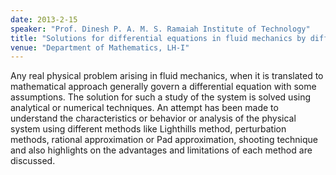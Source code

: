 ```yaml
---
date: 2013-2-15
speaker: "Prof. Dinesh P. A. M. S. Ramaiah Institute of Technology"
title: "Solutions for differential equations in fluid mechanics by different techniques"
venue: "Department of Mathematics, LH-I"
---
```

Any real physical problem arising in fluid mechanics, when it is
translated to mathematical approach generally govern a differential
equation with some assumptions.  The solution for such a study of the
system is solved using analytical or numerical techniques.  An attempt has
been made to understand the characteristics or behavior or analysis of the
physical system using different methods like Lighthills method,
perturbation methods, rational approximation or Pad approximation,
shooting technique and also highlights on the advantages and limitations
of each method are discussed.
